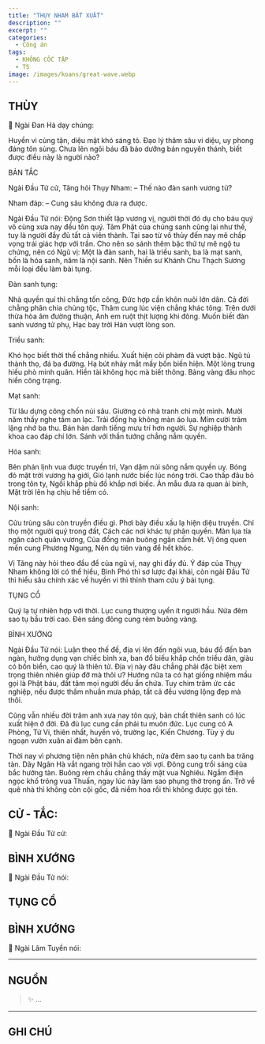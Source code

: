 ```yaml
---
title: "THỤY NHAM BẤT XUẤT"
description: ""
excerpt: ""
categories:
  - Công án
tags:
  - KHÔNG CỐC TẬP
  - TS 
image: /images/koans/great-wave.webp
---
```


## THÙY

📢 Ngài Đan Hà dạy chúng:

Huyền vi cùng tận, diệu mật khó sáng tỏ. Đạo lý thâm sâu vi diệu, uy phong đáng tôn sùng. Chưa lên ngôi báu đã bảo dưỡng bản nguyên thánh, biết được điều này là người nào?

BẢN TẮC

Ngài Đầu Tử cử, Tăng hỏi Thụy Nham:
– Thế nào đàn sanh vương tử?

Nham đáp:
– Cung sâu không đưa ra được.

Ngài Đầu Tử nói: Động Sơn thiết lập vương vị, người thời đó dụ cho báu quý vô cùng xưa nay đều tôn quý. Tâm Phật của chúng sanh cũng lại như thế, tuy là người đầy đủ tất cả viên thành. Tại sao từ vô thủy đến nay mê chấp vọng trái giác hợp với trần. Cho nên so sánh thêm bậc thứ tự mê ngộ tu chứng, nên có Ngũ vị: Một là đàn sanh, hai là triều sanh, ba là mạt sanh, bốn là hóa sanh, năm là nội sanh. Nên Thiền sư Khánh Chu Thạch Sương mỗi loại đều làm bài tụng.

Đàn sanh tụng:

Nhà quyền quí thì chẳng tốn công,
Đức hợp cần khôn nuôi lớn dân.
Cả đời chẳng phân chia chủng tộc,
Thâm cung lúc viện chẳng khác tông.
Trên dưới thừa hòa âm đường thuận,
Anh em ruột thịt lượng khi đông.
Muốn biết đàn sanh vương tử phụ,
Hạc bay trời Hán vượt lòng son.

Triều sanh:

Khó học biết thời thế chẳng nhiều.
Xuất hiện cõi phàm đã vượt bậc.
Ngũ tú thành thọ, đá ba đường.
Hạ bút nhảy mắt mấy bốn biến hiện.
Một lòng trung hiếu phò minh quân.
Hiền tài không học mà biết thông.
Bảng vàng đâu nhọc hiển công trạng.

Mạt sanh:

Từ lâu dựng công chốn núi sâu.
Giường cỏ nhà tranh chỉ một mình.
Mười năm thấy nghe tâm an lạc.
Trải đồng hạ không màn áo lụa.
Mỉm cười trăm lặng nhớ ba thu.
Bán hàn danh tiếng mưu trí hơn người.
Sự nghiệp thành khoa cao đáp chí lớn.
Sánh với thần tướng chẳng nắm quyền.

Hóa sanh:

Bên phán lịnh vua được truyền tri,
Vạn dặm núi sông nắm quyền uy.
Bóng đỏ mặt trời vương hạ giới,
Gió lạnh nước biếc lúc nóng trời.
Cao thấp đâu bỏ trong tôn ty,
Ngồi khắp phù đồ khắp nơi biếc.
Án mẫu đưa ra quan ải binh,
Mặt trời lên hạ chịu hề tiềm có.

Nội sanh:

Cửu trùng sâu còn truyền điều gì.
Phơi bày điều xấu lạ hiện diệu truyền.
Chỉ thọ một người quý trong đất,
Cách các nơi khác tự phân quyền.
Màn lụa tía ngăn cách quân vương,
Của đồng mãn buông ngăn cấm hết.
Vị ông quen mến cung Phương Ngung,
Nên dụ tiên vàng để hết khóc.

Vị Tăng này hỏi theo đầu để của ngũ vị, nay ghi đầy đủ. Ý đáp của Thụy Nham không lời có thể hiểu, Bình Phó thì sơ lược đại khái, còn ngài Đầu Tử thì hiểu sâu chính xác về huyền vi thì thỉnh tham cứu ý bài tụng.

TỤNG CỔ

Quý lạ tự nhiên hợp với thời.
Lục cung thượng uyển ít người hầu.
Nửa đêm sao tụ bầu trời cao.
Đèn sáng đông cung rèm buông vàng.

BÌNH XƯỚNG

Ngài Đầu Tử nói: Luận theo thế đế, địa vị lên đến ngôi vua, báu đồ đến ban ngàn, hưởng dụng vạn chiếc bình xa, ban đồ biếu khắp chốn triều dân, giàu có bốn biển, cao quý là thiên tử. Địa vị này đâu chẳng phải đặc biệt xem trọng thiên nhiên giúp đỡ mà thôi ư? Hướng nữa ta có hạt giống nhiệm mầu gọi là Phật báu, đất tâm mọi người đều ẩn chứa. Tuy chim trăm ức các nghiệp, nếu được thấm nhuần mưa pháp, tất cả đều vương lộng đẹp mà thôi.

Cũng vẫn nhiều đời trâm anh xưa nay tôn quý, bản chất thiên sanh có lúc xuất hiện ở đời. Đã đủ lục cung cần phải tu muôn đức. Lục cung có A Phòng, Tử Vi, thiên nhất, huyền võ, trường lạc, Kiến Chương. Tùy ý du ngoạn vườn xuân ai đàm bên cạnh.

Thời nay vì phương tiện nên phân chủ khách, nửa đêm sao tụ canh ba trăng tàn. Dãy Ngân Hà vắt ngang trời hẳn cao vời vợi. Đông cung trổi sáng của bắc hướng tàn. Buông rèm chầu chẳng thấy mặt vua Nghiêu. Ngắm điện ngọc khố trông vua Thuấn, ngay lúc này làm sao phụng thờ trọng ấn. Trở về quê nhà thì không còn cội gốc, đã niềm hoa rồi thì không được gọi tên.

## CỬ - TẮC:

📢 Ngài Đầu Tử cử:

> 

## BÌNH XƯỚNG

📢 Ngài Đầu Tử nói:


## TỤNG CỔ

<blockquote>

</blockquote>

## BÌNH XƯỚNG

📢 Ngài Lâm Tuyền nói:



<hr class="blog-rule" />

## NGUỒN

> ✨ ...

<hr class="blog-rule" />

## GHI CHÚ

[^1]: ⭐️ <a href="/masters/Baizhang-Huaihai" target="_blank">🔗 TS </a>



